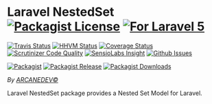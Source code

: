 # Laravel NestedSet [![Packagist License][badge_license]](LICENSE.md) [![For Laravel 5][badge_laravel]](https://github.com/ARCANEDEV/LaravelNestedSet#laravel-nestedset)

[![Travis Status][badge_build]](https://travis-ci.org/ARCANEDEV/LaravelNestedSet)
[![HHVM Status][badge_hhvm]](http://hhvm.h4cc.de/package/arcanedev/laravel-nestedset)
[![Coverage Status][badge_coverage]](https://scrutinizer-ci.com/g/ARCANEDEV/LaravelNestedSet/?branch=master)
[![Scrutinizer Code Quality][badge_quality]](https://scrutinizer-ci.com/g/ARCANEDEV/LaravelNestedSet/?branch=master)
[![SensioLabs Insight][badge_insight]](https://insight.sensiolabs.com/projects/[id])
[![Github Issues][badge_issues]](https://github.com/ARCANEDEV/LaravelNestedSet/issues)

[![Packagist][badge_package]](https://packagist.org/packages/arcanedev/laravel-nestedset)
[![Packagist Release][badge_release]](https://packagist.org/packages/arcanedev/laravel-nestedset)
[![Packagist Downloads][badge_downloads]](https://packagist.org/packages/arcanedev/laravel-nestedset)

[badge_license]:   http://img.shields.io/packagist/l/arcanedev/laravel-nestedset.svg?style=flat-square
[badge_laravel]:   https://img.shields.io/badge/For-Laravel%205.*-orange.svg?style=flat-square

[badge_build]:     http://img.shields.io/travis/ARCANEDEV/LaravelNestedSet.svg?style=flat-square
[badge_hhvm]:      https://img.shields.io/hhvm/arcanedev/laravel-nestedset.svg?style=flat-square
[badge_coverage]:  https://img.shields.io/scrutinizer/coverage/g/ARCANEDEV/LaravelNestedSet.svg?style=flat-square
[badge_quality]:   https://img.shields.io/scrutinizer/g/ARCANEDEV/LaravelNestedSet.svg?style=flat-square
[badge_insight]:   https://img.shields.io/sensiolabs/i/[id].svg?style=flat-square
[badge_issues]:    https://img.shields.io/github/issues/ARCANEDEV/LaravelNestedSet.svg?style=flat-square

[badge_package]:   https://img.shields.io/badge/package-arcanedev/laravel-nestedset-blue.svg?style=flat-square
[badge_release]:   https://img.shields.io/packagist/v/arcanedev/laravel-nestedset.svg?style=flat-square
[badge_downloads]: https://img.shields.io/packagist/dt/arcanedev/laravel-nestedset.svg?style=flat-square

*By [ARCANEDEV&copy;](http://www.arcanedev.net/)*

Laravel NestedSet package provides a Nested Set Model for Laravel.
